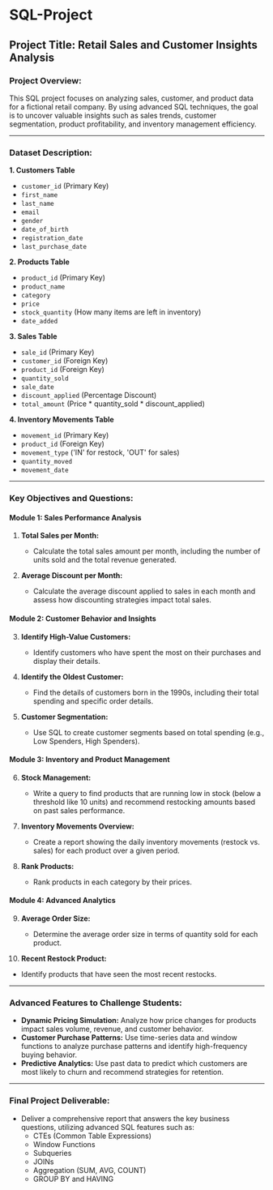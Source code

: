 # SQL-Project

## Project Title: Retail Sales and Customer Insights Analysis

### Project Overview:
This SQL project focuses on analyzing sales, customer, and product data for a fictional retail company. By using advanced SQL techniques, the goal is to uncover valuable insights such as sales trends, customer segmentation, product profitability, and inventory management efficiency.

---

### Dataset Description:

**1. Customers Table**
- `customer_id` (Primary Key)
- `first_name`
- `last_name`
- `email`
- `gender`
- `date_of_birth`
- `registration_date`
- `last_purchase_date`

**2. Products Table**
- `product_id` (Primary Key)
- `product_name`
- `category`
- `price`
- `stock_quantity` (How many items are left in inventory)
- `date_added`

**3. Sales Table**
- `sale_id` (Primary Key)
- `customer_id` (Foreign Key)
- `product_id` (Foreign Key)
- `quantity_sold`
- `sale_date`
- `discount_applied` (Percentage Discount)
- `total_amount` (Price * quantity_sold * discount_applied)

**4. Inventory Movements Table**
- `movement_id` (Primary Key)
- `product_id` (Foreign Key)
- `movement_type` ('IN' for restock, 'OUT' for sales)
- `quantity_moved`
- `movement_date`

---

### Key Objectives and Questions:

#### Module 1: Sales Performance Analysis
1. **Total Sales per Month:**
   - Calculate the total sales amount per month, including the number of units sold and the total revenue generated.

2. **Average Discount per Month:**
   - Calculate the average discount applied to sales in each month and assess how discounting strategies impact total sales.

#### Module 2: Customer Behavior and Insights
3. **Identify High-Value Customers:**
   - Identify customers who have spent the most on their purchases and display their details.

4. **Identify the Oldest Customer:**
   - Find the details of customers born in the 1990s, including their total spending and specific order details.

5. **Customer Segmentation:**
   - Use SQL to create customer segments based on total spending (e.g., Low Spenders, High Spenders).

#### Module 3: Inventory and Product Management
6. **Stock Management:**
   - Write a query to find products that are running low in stock (below a threshold like 10 units) and recommend restocking amounts based on past sales performance.

7. **Inventory Movements Overview:**
   - Create a report showing the daily inventory movements (restock vs. sales) for each product over a given period.

8. **Rank Products:**
   - Rank products in each category by their prices.

#### Module 4: Advanced Analytics
9. **Average Order Size:**
   - Determine the average order size in terms of quantity sold for each product.

10. **Recent Restock Product:**
   - Identify products that have seen the most recent restocks.

---

### Advanced Features to Challenge Students:
- **Dynamic Pricing Simulation:** Analyze how price changes for products impact sales volume, revenue, and customer behavior.
- **Customer Purchase Patterns:** Use time-series data and window functions to analyze purchase patterns and identify high-frequency buying behavior.
- **Predictive Analytics:** Use past data to predict which customers are most likely to churn and recommend strategies for retention.

---

### Final Project Deliverable:
- Deliver a comprehensive report that answers the key business questions, utilizing advanced SQL features such as:
  - CTEs (Common Table Expressions)
  - Window Functions
  - Subqueries
  - JOINs
  - Aggregation (SUM, AVG, COUNT)
  - GROUP BY and HAVING
